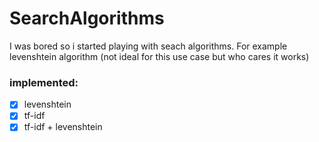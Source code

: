 # SearchAlgorithms
I was bored so i started playing with seach algorithms. For example levenshtein algorithm (not ideal for this use case but who cares it works)

### implemented:
- [x] levenshtein
- [x] tf-idf
- [x] tf-idf + levenshtein
